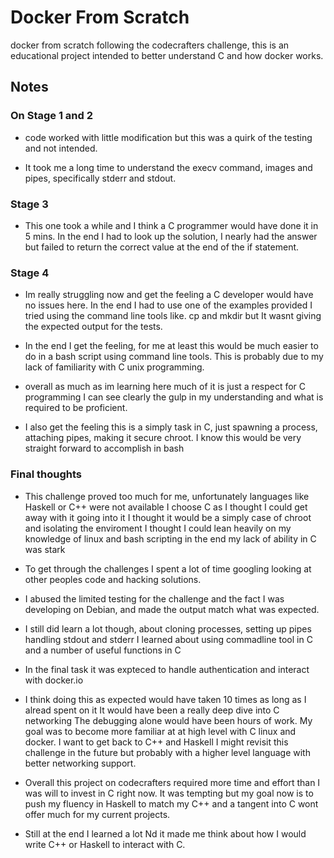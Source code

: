 # Docker From Scratch

docker from scratch following the codecrafters challenge, this is an educational project intended to better understand C and how docker works.

## Notes

### On Stage 1 and 2

- code worked with little modification but this was a
  quirk of the testing and not intended.

- It took me a long time to understand the execv command,
  images and pipes, specifically stderr and stdout.

### Stage 3

- This one took a while and I think a C programmer would have done it in 5 mins.
  In the end I had to look up the solution, I nearly
  had the answer but failed to return the correct
  value at the end of the if statement.

### Stage 4

- Im really struggling now and get the feeling
  a C developer would have no issues here.
  In the end I had to use one of the examples provided
  I tried using the command line tools like.
  cp and mkdir but It wasnt giving the expected
  output for the tests.

- In the end I get the feeling, for me at least
  this would be much easier to do in a bash script
  using command line tools. This is probably
  due to my lack of familiarity with
  C unix programming.

- overall as much as im learning here
  much of it is just a respect for C programming
  I can see clearly the gulp in my understanding
  and what is required to be proficient.

- I also get the feeling this is a simply task
  in C, just spawning a process, attaching pipes,
  making it secure chroot. I know this would be
  very straight forward to accomplish in bash

### Final thoughts

- This challenge proved too much for me, unfortunately languages like Haskell or C++
  were not available I choose C as I thought I could get away with it
  going into it I thought it would be a simply case of
  chroot and isolating the enviroment
  I thought I could lean heavily on my
  knowledge of linux and bash scripting
  in the end my lack of ability in C was stark

- To get through the challenges I spent
  a lot of time googling looking at other peoples
  code and hacking solutions.

- I abused the limited testing for the challenge
  and the fact I was developing on Debian, and
  made the output match what was expected.

- I still did learn a lot though,
  about cloning processes, setting up pipes
  handling stdout and stderr
  I learned about using commadline tool
  in C and a number of useful functions in C

- In the final task it was expteced to
  handle authentication and interact with docker.io

- I think doing this as expected would have
  taken 10 times as long as I alread spent on it
  It would have been a really deep dive into C networking
  The debugging alone would have been hours of work.
  My goal was to become more familiar at at high level
  with C linux and docker. I want to get back to C++ and Haskell
  I might revisit this challenge in the future but probably with a
  higher level language with better networking support.

- Overall this project on codecrafters required more time
  and effort than I was will to invest in C right now. It was
  tempting but my goal now is to push my fluency in Haskell to
  match my C++ and a tangent into C wont offer much for my
  current projects.

- Still at the end I learned a lot Nd it made me think about
  how I would write C++ or Haskell to interact with C.
